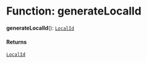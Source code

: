 # Function: generateLocalId

**generateLocalId**(): [`LocalId`](/auto-docs/editor/types/LocalId.md)

#### Returns

[`LocalId`](/auto-docs/editor/types/LocalId.md)
